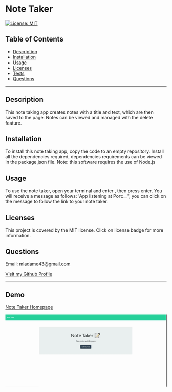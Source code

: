 # Note Taker

  [![License: MIT](https://img.shields.io/static/v1?label=license&message=MIT&color=blue)](https://opensource.org/licenses/MIT)

## Table of Contents

  - [Description](#description)
  - [Installation](#installation)
  - [Usage](#usage)
  - [Licenses](#licenses)
  - [Tests](#tests)
  - [Questions](#questions)

  ---

## Description

This note taking app creates notes with a title and text, which are then saved to the page. Notes can be viewed and managed with the delete feature.

## Installation

To install this note taking app, copy the code to an empty repository. Install all the dependencies required, dependencies requirements can be viewed in the package.json file. Note: this software requires the use of Node.js

## Usage

To use the note taker, open your terminal and enter <node server.js>, then press enter. You will receive a message as follows: 'App listening at Port:__", you can click on the message to follow the link to your note taker.

## Licenses

This project is covered by the MIT license. Click on license badge for more information.


## Questions

Email: mladame43@gmail.com

[Visit my Github Profile](https://github.com/mladame)

---

## Demo

[Note Taker Homepage](https://dry-ocean-42123.herokuapp.com/)

![Note Taker Demo Gif](./assets/note%20taker%20demo.gif)